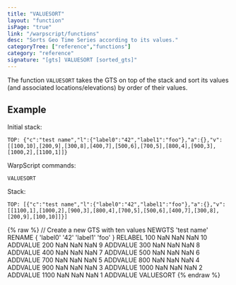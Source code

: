 ```yaml
---
title: "VALUESORT"
layout: "function"
isPage: "true"
link: "/warpscript/functions"
desc: "Sorts Geo Time Series according to its values."
categoryTree: ["reference","functions"]
category: "reference"
signature: "[gts] VALUESORT [sorted_gts]"
---
```

 
The function `VALUESORT` takes the GTS on top of the stack and sort its values (and associated locations/elevations) by order of their values.

## Example ##

Initial stack:

    TOP: {"c":"test name","l":{"label0":"42","label1":"foo"},"a":{},"v":[[100,10],[200,9],[300,8],[400,7],[500,6],[700,5],[800,4],[900,3],[1000,2],[1100,1]]}


WarpScript commands:


    VALUESORT

Stack: 

    TOP: [{"c":"test name","l":{"label0":"42","label1":"foo"},"a":{},"v":[[1100,1],[1000,2],[900,3],[800,4],[700,5],[500,6],[400,7],[300,8],[200,9],[100,10]]}]

{% raw %}
<warp10-warpscript-widget backend="{{backend}}"  exec-endpoint="{{execEndpoint}}">// Create a new GTS with ten values 
NEWGTS 
'test name'
RENAME
{ 'label0' '42' 'label1' 'foo' }
RELABEL
100  NaN NaN NaN 10 ADDVALUE
200  NaN NaN NaN  9 ADDVALUE
300  NaN NaN NaN  8 ADDVALUE
400  NaN NaN NaN  7 ADDVALUE
500  NaN NaN NaN  6 ADDVALUE
700  NaN NaN NaN  5 ADDVALUE
800  NaN NaN NaN  4 ADDVALUE
900  NaN NaN NaN  3 ADDVALUE
1000 NaN NaN NaN  2 ADDVALUE
1100 NaN NaN NaN  1 ADDVALUE
VALUESORT
</warp10-warpscript-widget>
{% endraw %}
